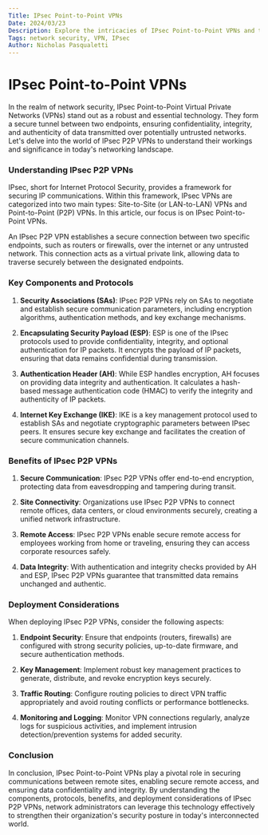 ```yaml
---
Title: IPsec Point-to-Point VPNs
Date: 2024/03/23
Description: Explore the intricacies of IPsec Point-to-Point VPNs and their significance in modern networking.
Tags: network security, VPN, IPsec
Author: Nicholas Pasqualetti
---
```


IPsec Point-to-Point VPNs
=================================================

In the realm of network security, IPsec Point-to-Point Virtual Private Networks (VPNs) stand out as a robust and essential technology. They form a secure tunnel between two endpoints, ensuring confidentiality, integrity, and authenticity of data transmitted over potentially untrusted networks. Let's delve into the world of IPsec P2P VPNs to understand their workings and significance in today's networking landscape.

### Understanding IPsec P2P VPNs

IPsec, short for Internet Protocol Security, provides a framework for securing IP communications. Within this framework, IPsec VPNs are categorized into two main types: Site-to-Site (or LAN-to-LAN) VPNs and Point-to-Point (P2P) VPNs. In this article, our focus is on IPsec Point-to-Point VPNs.

An IPsec P2P VPN establishes a secure connection between two specific endpoints, such as routers or firewalls, over the internet or any untrusted network. This connection acts as a virtual private link, allowing data to traverse securely between the designated endpoints.

### Key Components and Protocols

1. **Security Associations (SAs)**: IPsec P2P VPNs rely on SAs to negotiate and establish secure communication parameters, including encryption algorithms, authentication methods, and key exchange mechanisms.

2. **Encapsulating Security Payload (ESP)**: ESP is one of the IPsec protocols used to provide confidentiality, integrity, and optional authentication for IP packets. It encrypts the payload of IP packets, ensuring that data remains confidential during transmission.

3. **Authentication Header (AH)**: While ESP handles encryption, AH focuses on providing data integrity and authentication. It calculates a hash-based message authentication code (HMAC) to verify the integrity and authenticity of IP packets.

4. **Internet Key Exchange (IKE)**: IKE is a key management protocol used to establish SAs and negotiate cryptographic parameters between IPsec peers. It ensures secure key exchange and facilitates the creation of secure communication channels.

### Benefits of IPsec P2P VPNs

1. **Secure Communication**: IPsec P2P VPNs offer end-to-end encryption, protecting data from eavesdropping and tampering during transit.

2. **Site Connectivity**: Organizations use IPsec P2P VPNs to connect remote offices, data centers, or cloud environments securely, creating a unified network infrastructure.

3. **Remote Access**: IPsec P2P VPNs enable secure remote access for employees working from home or traveling, ensuring they can access corporate resources safely.

4. **Data Integrity**: With authentication and integrity checks provided by AH and ESP, IPsec P2P VPNs guarantee that transmitted data remains unchanged and authentic.

### Deployment Considerations

When deploying IPsec P2P VPNs, consider the following aspects:

1. **Endpoint Security**: Ensure that endpoints (routers, firewalls) are configured with strong security policies, up-to-date firmware, and secure authentication methods.

2. **Key Management**: Implement robust key management practices to generate, distribute, and revoke encryption keys securely.

3. **Traffic Routing**: Configure routing policies to direct VPN traffic appropriately and avoid routing conflicts or performance bottlenecks.

4. **Monitoring and Logging**: Monitor VPN connections regularly, analyze logs for suspicious activities, and implement intrusion detection/prevention systems for added security.

### Conclusion

In conclusion, IPsec Point-to-Point VPNs play a pivotal role in securing communications between remote sites, enabling secure remote access, and ensuring data confidentiality and integrity. By understanding the components, protocols, benefits, and deployment considerations of IPsec P2P VPNs, network administrators can leverage this technology effectively to strengthen their organization's security posture in today's interconnected world.
